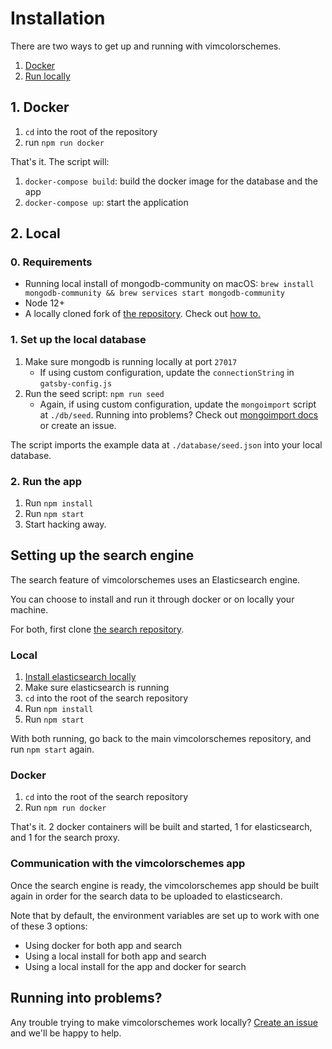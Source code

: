 # Installation

There are two ways to get up and running with vimcolorschemes.

1. [Docker](#_1-docker)
1. [Run locally](#_2-local)

## 1. Docker

1. `cd` into the root of the repository
1. run `npm run docker`

That's it. The script will:

1. `docker-compose build`: build the docker image for the database and the app
1. `docker-compose up`: start the application

## 2. Local

### 0. Requirements

- Running local install of mongodb-community on macOS: `brew install mongodb-community && brew services start mongodb-community`
- Node 12+ 
- A locally cloned fork of [the repository](https://github.com/vimcolorschemes/vimcolorschemes). Check out [how to.](https://docs.github.com/en/github/getting-started-with-github/fork-a-repo)

### 1. Set up the local database

1. Make sure mongodb is running locally at port `27017`
   - If using custom configuration, update the `connectionString` in `gatsby-config.js`
1. Run the seed script: `npm run seed`
   - Again, if using custom configuration, update the `mongoimport` script at `./db/seed`.  Running into problems? Check out [mongoimport docs](https://docs.mongodb.com/v4.2/reference/program/mongoimport/) or create an issue.

The script imports the example data at `./database/seed.json` into your local
database.

### 2. Run the app

1. Run `npm install`
1. Run `npm start`
1. Start hacking away.

## Setting up the search engine

The search feature of vimcolorschemes uses an Elasticsearch engine.

You can choose to install and run it through docker or on locally your machine.

For both, first clone [the search
repository](https://github.com/vimcolorschemes/search).

### Local

1. [Install elasticsearch locally](https://www.elastic.co/start)
1. Make sure elasticsearch is running
1. `cd` into the root of the search repository
1. Run `npm install`
1. Run `npm start`

With both running, go back to the main vimcolorschemes repository, and run `npm
start` again.

### Docker

1. `cd` into the root of the search repository
2. Run `npm run docker`

That's it. 2 docker containers will be built and started, 1 for elasticsearch,
and 1 for the search proxy.

### Communication with the vimcolorschemes app

Once the search engine is ready, the vimcolorschemes app should be built again
in order for the search data to be uploaded to elasticsearch.

Note that by default, the environment variables are set up to work with one of
these 3 options:

- Using docker for both app and search
- Using a local install for both app and search
- Using a local install for the app and docker for search

## Running into problems?

Any trouble trying to make vimcolorschemes work locally? [Create an
issue](https://github.com/vimcolorschemes/vimcolorschemes/issues) and we'll be
happy to help.
